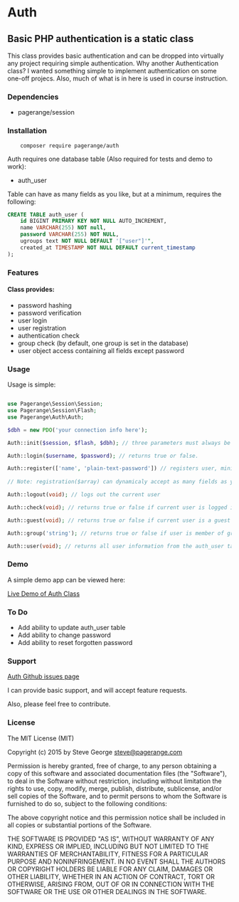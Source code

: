 # Auth

## Basic PHP authentication is a static class

This class provides basic authentication and can be dropped into virtually any project requiring simple authentication.  Why another Authentication class?  I wanted something simple to implement authentication on some one-off projecs.  Also, much of what is in here is used in course instruction.

### Dependencies

* pagerange/session

### Installation

```
    composer require pagerange/auth
```

Auth requires one database table (Also required for tests and demo to work):

* auth_user

Table can have as many fields as you like, but at a minimum, requires the following:

```sql
CREATE TABLE auth_user (
	id BIGINT PRIMARY KEY NOT NULL AUTO_INCREMENT,
	name VARCHAR(255) NOT null,
	password VARCHAR(255) NOT NULL,
	ugroups text NOT NULL DEFAULT '["user"]'",
	created_at TIMESTAMP NOT NULL DEFAULT current_timestamp
);
```

### Features

#### Class provides:

* password hashing
* password verification
* user login
* user registration
* authentication check
* group check (by default, one group is set in the database)
* user object access containing all fields except password

### Usage

Usage is simple:

```php

use Pagerange\Session\Session;
use Pagerange\Session\Flash;
use Pagerange\Auth\Auth;

$dbh = new PDO('your connection info here');

Auth::init($session, $flash, $dbh); // three parameters must always be passed

Auth::login($username, $password); // returns true or false.

Auth::register(['name', 'plain-text-password']) // registers user, minimum username and password.
  
// Note: registration($array) can dynamicaly accept as many fields as you like.

Auth::logout(void); // logs out the current user

Auth::check(void); // returns true or false if current user is logged in

Auth::guest(void); // returns true or false if current user is a guest (unauthenticated)

Auth::group('string'); // returns true or false if user is member of group 'string'

Auth::user(void); // returns all user information from the auth_user table, but not the password

```

### Demo

A simple demo app can be viewed here:

[Live Demo of Auth Class](http://www.pagerange.com/projects/auth/demo/)

### To Do

* Add ability to update auth_user table
* Add ability to change password
* Add ability to reset forgotten password


### Support

[Auth Github issues page](https://github.com/pagerange/auth/issues/)

I can provide basic support, and will accept feature requests.  

Also, please feel free to contribute.

### License

The MIT License (MIT)

Copyright (c) 2015  by Steve George <steve@pagerange.com>

Permission is hereby granted, free of charge, to any person obtaining a copy of this software and associated documentation files (the "Software"), to deal in the Software without restriction, including without limitation the rights to use, copy, modify, merge, publish, distribute, sublicense, and/or sell copies of the Software, and to permit persons to whom the Software is furnished to do so, subject to the following conditions: 

The above copyright notice and this permission notice shall be included in all copies or substantial portions of the Software.

THE SOFTWARE IS PROVIDED "AS IS", WITHOUT WARRANTY OF ANY KIND, EXPRESS OR IMPLIED, INCLUDING BUT NOT LIMITED TO THE WARRANTIES OF MERCHANTABILITY, FITNESS FOR A PARTICULAR PURPOSE AND NONINFRINGEMENT. IN NO EVENT SHALL THE AUTHORS OR COPYRIGHT HOLDERS BE LIABLE FOR ANY CLAIM, DAMAGES OR OTHER LIABILITY, WHETHER IN AN ACTION OF CONTRACT, TORT OR OTHERWISE, ARISING FROM, OUT OF OR IN CONNECTION WITH THE SOFTWARE OR THE USE OR OTHER DEALINGS IN THE SOFTWARE.  

